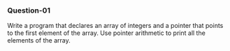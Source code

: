 ### Question-01

Write a program that declares an array of integers and a pointer that points to the first element of the array. Use pointer arithmetic to print all the elements of the array.
